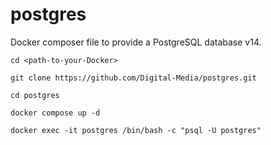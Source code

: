 # postgres

Docker composer file to provide a PostgreSQL database v14.

```  
cd <path-to-your-Docker>
```  

```  
git clone https://github.com/Digital-Media/postgres.git
```  

```  
cd postgres
```  


```  
docker compose up -d
```  

```  
docker exec -it postgres /bin/bash -c "psql -U postgres"
```  
